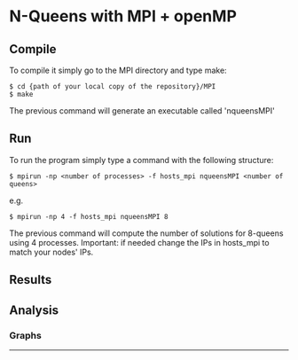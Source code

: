 # N-Queens with MPI + openMP

## Compile

To compile it simply go to the MPI directory and type make:

	$ cd {path of your local copy of the repository}/MPI
	$ make

The previous command will generate an executable called 'nqueensMPI'

## Run

To run the program simply type a command with the following structure:
	
	$ mpirun -np <number of processes> -f hosts_mpi nqueensMPI <number of queens>

e.g.

	$ mpirun -np 4 -f hosts_mpi nqueensMPI 8

The previous command will compute the number of solutions for 8-queens using 4 processes. Important: if needed change the IPs in hosts_mpi to match your nodes' IPs.

## Results

## Analysis

### Graphs
---

